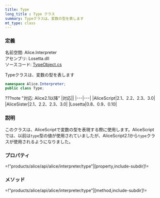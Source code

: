 ```yaml
---
title: Type
long_title : Type クラス
summary: Typeクラスは、変数の型を表します
mt_type: class
---
```


### 定義
名前空間: Alice.Interpreter<br/>
アセンブリ: Losetta.dll<br/>
ソースコード: [TypeObject.cs](https://github.com/WSOFT-Project/Losetta/blob/master/Losetta/Objects/TypeObject.cs)

Typeクラスは、変数の型を表します

```cs title="AliceScript"
namespace Alice.Interpreter;
public class Type;
```

???note "対応: Alice2.1以降"
    |対応||
    |---|---|
    |AliceScript|2.1、2.2、2.3、3.0|
    |AliceSister|2.1、2.2、2.3、3.0|
    |Losetta|0.8、0.9、0.10|

### 説明
このクラスは、AliceScriptで変数の型を表現する際に使用します。AliceScriptでは、以前は`type`型の値が使用されていましたが、AliceScript2.1から`type`クラスが使用されるようになりました。

### プロパティ

=!"products/alice/api/alice/interpreter/type"|[property,include-subdir]!=

### メソッド

=!"products/alice/api/alice/interpreter/type"|[method,include-subdir]!=
